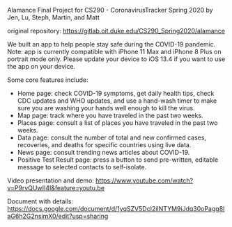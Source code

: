 Alamance Final Project for CS290 - CoronavirusTracker
Spring 2020
by Jen, Lu, Steph, Martin, and Matt

original repository: https://gitlab.oit.duke.edu/CS290_Spring2020/alamance

We built an app to help people stay safe during the COVID-19 pandemic.
Note: app is currently compatible with iPhone 11 Max and iPhone 8 Plus on portrait mode only.
Please update your device to iOS 13.4 if you want to use the app on your device.

Some core features include:

*  Home page: check COVID-19 symptoms, get daily health tips, check CDC updates and WHO updates, and use a hand-wash timer to make sure you are washing your hands well enough to kill the virus.
*  Map page: track where you have traveled in the past two weeks.
*  Places page: consult a list of places you have traveled in the past two weeks.
*  Data page: consult the number of total and new confirmed cases, recoveries, and deaths for specific countries using live data.
*  News page: consult trending news articles about COVID-19.
*  Positive Test Result page: press a button to send pre-written, editable message to selected contacts to self-isolate. 

Video presentation and demo:
https://www.youtube.com/watch?v=P9rvQUwII4I&feature=youtu.be

Document with details:
https://docs.google.com/document/d/1yqSZV5DcI2iINTYM9iJdq30oPagg8IaG6h2G2nsimX0/edit?usp=sharing

